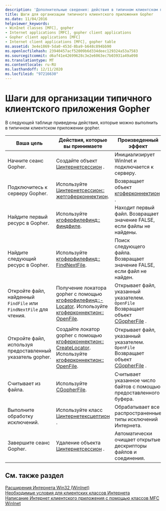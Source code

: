 ```yaml
---
description: 'Дополнительные сведения: действия в типичном клиентском приложении gopher'
title: Шаги для организации типичного клиентского приложения Gopher
ms.date: 11/04/2016
helpviewer_keywords:
- WinInet classes [MFC], gopher
- Internet applications [MFC], gopher client applications
- Gopher client applications [MFC]
- Internet client applications [MFC], gopher table
ms.assetid: 3e4e1869-5da0-453d-8ba9-b648c894bb90
ms.openlocfilehash: 23940457acf52009b6d334deec129324a53a7583
ms.sourcegitcommit: d6af41e42699628c3e2e6063ec7b03931a49a098
ms.translationtype: MT
ms.contentlocale: ru-RU
ms.lasthandoff: 12/11/2020
ms.locfileid: "97216630"
---
```

# <a name="steps-in-a-typical-gopher-client-application"></a>Шаги для организации типичного клиентского приложения Gopher

В следующей таблице приведены действия, которые можно выполнить в типичном клиентском приложении gopher.

|Ваша цель|Действия, которые вы принимаете|Произведенный эффект|
|---------------|----------------------|-------------|
|Начните сеанс Gopher.|Создайте объект [Цинтернетсессион](../mfc/reference/cinternetsession-class.md) .|Инициализирует WinInet и подключается к серверу.|
|Подключитесь к серверу Gopher.|Используйте [Цинтернетсессион:: жетгоферконнектион](../mfc/reference/cinternetsession-class.md#getgopherconnection).|Возвращает объект [кгоферконнектион](../mfc/reference/cgopherconnection-class.md) .|
|Найдите первый ресурс в Gopher.|Используйте [кгоферфилефинд:: финдфиле](../mfc/reference/cgopherfilefind-class.md#findfile).|Находит первый файл. Возвращает значение FALSE, если файлы не найдены.|
|Найдите следующий ресурс в Gopher.|Используйте [кгоферфилефинд:: FindNextFile](../mfc/reference/cgopherfilefind-class.md#findnextfile).|Поиск следующего файла. Возвращает значение FALSE, если файл не найден.|
|Откройте файл, найденный `FindFile` или `FindNextFile` для чтения.|Получение локатора gopher с помощью [кгоферфилефинд::-Locator](../mfc/reference/cgopherfilefind-class.md#getlocator). Используйте [кгоферконнектион:: OpenFile](../mfc/reference/cgopherconnection-class.md#openfile).|Открывает файл, указанный указателем. `OpenFile` Возвращает объект [CGopherFile](../mfc/reference/cgopherfile-class.md) .|
|Откройте файл, используя предоставленный указатель gopher.|Создайте локатор gopher с помощью [кгоферконнектион:: CreateLocator](../mfc/reference/cgopherconnection-class.md#createlocator). Используйте [кгоферконнектион:: OpenFile](../mfc/reference/cgopherconnection-class.md#openfile).|Открывает файл, указанный указателем. `OpenFile` Возвращает объект [CGopherFile](../mfc/reference/cgopherfile-class.md) .|
|Считывает из файла.|Используйте [CGopherFile](../mfc/reference/cgopherfile-class.md).|Считывает указанное число байтов с помощью предоставленного буфера.|
|Выполните обработку исключений.|Используйте класс [Цинтернетексцептион](../mfc/reference/cinternetexception-class.md) .|Обрабатывает все распространенные типы исключений Интернета.|
|Завершите сеанс Gopher.|Удаление объекта [Цинтернетсессион](../mfc/reference/cinternetsession-class.md) .|Автоматически очищает открытые дескрипторы файлов и соединения.|

## <a name="see-also"></a>См. также раздел

[Расширения Интернета Win32 (WinInet)](../mfc/win32-internet-extensions-wininet.md)<br/>
[Необходимые условия для клиентских классов Интернета](../mfc/prerequisites-for-internet-client-classes.md)<br/>
[Написание Интернет клиентского приложения с помощью классов MFC WinInet](../mfc/writing-an-internet-client-application-using-mfc-wininet-classes.md)
